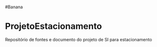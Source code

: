 #Banana
# ProjetoEstacionamento
Repositório de fontes e documento do projeto de SI para estacionamento
